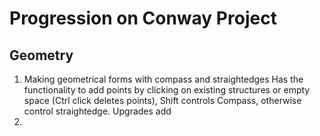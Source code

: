 # Progression on Conway Project

## Geometry

1. Making geometrical forms with compass and straightedges
    Has the functionality to add points by clicking on existing structures or empty space (Ctrl click deletes points), Shift controls Compass, otherwise control straightedge.
    Upgrades add 
1. 

## 
